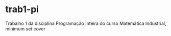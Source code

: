 # trab1-pi
Trabalho 1 da disciplina Programação Inteira do curso Matemática Industrial, minimum set cover
